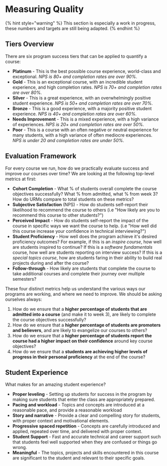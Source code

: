 # Measuring Quality

{% hint style="warning" %}
This section is especially a work in progress, these numbers and targets are still being adapted.
{% endhint %}

## Tiers Overview

There are six program success tiers that can be applied to quantify a course:

* **Platinum** - This is the best possible course experience, world-class and exceptional. _NPS is 80+ and completion rates are over 90%._
* **Gold** - This is an exceptional course, with an incredible student experience, and high completion rates. _NPS is 70+ and completion rates are over 80%._
* **Silver** - This is a great experience, with an overwhelmingly positive student experience. _NPS is 50+ and completion rates are over 70%._
* **Bronze** - This is a good experience, with a majority positive student experience. _NPS is 40+ and completion rates are over 60%._
* **Needs Improvement** - This is a mixed experience, with a high variance of experiences. _NPS is 20+ and completion rates are over 50%._
* **Poor** - This is a course with an often negative or neutral experience for many students, with a high variance of often mediocre experiences. _NPS is under 20 and completion rates are under 50%._

## Evaluation Framework

For every course we run, how do we practically evaluate success and improve our courses over time? We are looking at the following top-level metrics at first:

* **Cohort Completion** - What % of students overall complete the course objectives successfully? What % from admitted, what % from week 3? How do URMs compare to total students on these metrics?
* **Subjective Satisfaction** (NPS) - How do students self-report their likelihood to recommend the course to others (i.e "How likely are you to recommend this course to other students?")
* **Perceived Impact** - How do students self-report the impact of the course in specific ways we want the course to help. (i.e "How well did this course increase your confidence in technical interviewing?")
* **Student Proficiency** - How well does the program achieve it's desired proficiency outcomes? For example, if this is an _inspire course_, how well are students inspired to continue? If this is a _software fundamentals_ course, how well are students reporting on interview success? If this is a _special topics course_, how are students faring in their ability to build real projects during and after the course?
* **Follow-through** - How likely are students that complete the course to take additional courses and complete their journey over multiple semesters?

These four distinct metrics help us understand the various ways our programs are working, and where we need to improve. We should be asking ourselves always:

1. How do we ensure that a **higher percentage of students that are admitted into a course** (and make it to week 3), are likely to complete the course objectives successfully?
2. How do we ensure that a **higher percentage of students are promoters and believers**, and are likely to evangelize our courses to others?
3. How do we ensure that a **higher percentage of students report the course had a higher impact on their confidence** around key course objectives?
4. How do we ensure that a **students are achieving higher levels of progress in their personal proficiency** at the end of the course? 

## Student Experience

What makes for an amazing student experience?

* **Proper leveling** - Setting up students for success in the program by making sure students that enter the class are appropriately prepared.
* **Pacing and workload** - Topics and concepts are introduced at a reasonable pace, and provide a reasonable workload
* **Story and narrative** - Provide a clear and compelling story for students, with proper context and motivational elements.
* **Progressive spaced repetition** - Concepts are carefully introduced and applied, repeated over time, and delivered with proper context.
* **Student Support** - Fast and accurate technical and career support such that students feel well supported when they are confused or things go wrong.
* **Meaningful** - The topics, projects and skills encountered in this course are significant to the student and relevant to their specific goals.
